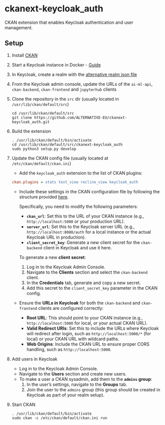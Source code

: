 # ckanext-keycloak_auth

CKAN extension that enables Keycloak authentication and user management.

## Setup

1. Install <a href="https://docs.ckan.org/en/2.9/extensions/tutorial.html#installing-ckan" target="_blank">CKAN</a>

2. Start a Keycloak instance in Docker - <a href="https://www.keycloak.org/getting-started/getting-started-docker" target="_blank">Guide</a>

3. In Keycloak, create a realm with the <a href="https://github.com/ALTERNATIVE-EU/platform-deployment/blob/master/deployment/charts/keycloak/realms/alternative-realm.json" target="_blank">alternative realm json file</a>

4. From the Keycloak admin console, update the URLs of the `ai-ml-api`, `ckan-backend`, `ckan-frontend` and `jupyterhub` clients

5. Clone the repository in the `src` dir (usually located in `/usr/lib/ckan/default/src`)
    ```
    cd /usr/lib/ckan/default/src
    git clone https://github.com/ALTERNATIVE-EU/ckanext-keycloak_auth.git
    ```

6. Build the extension
    ```
    . /usr/lib/ckan/default/bin/activate
    cd /usr/lib/ckan/default/src/ckanext-keycloak_auth
    sudo python3 setup.py develop
    ```

7. Update the CKAN config file (usually located at `/etc/ckan/default/ckan.ini`)

   - Add the `keycloak_auth` extension to the list of CKAN plugins:
    ```ini
    ckan.plugins = stats text_view recline_view keycloak_auth
    ```

   - Include these settings in the CKAN configuration file by following the structure provided [here](https://github.com/ALTERNATIVE-EU/platform-deployment/blob/master/ckan-alternative-theme/keycloak_auth-config).

     Specifically, you need to modify the following parameters:
     - **`ckan_url`**: Set this to the URL of your CKAN instance (e.g., `http://localhost:5000` or your production URL).
     - **`server_url`**: Set this to the Keycloak server URL (e.g., `http://localhost:8080/auth` for a local instance or the actual Keycloak URL in production).
     - **`client_secret_key`**: Generate a new client secret for the `ckan-backend` client in Keycloak and use it here.

     To generate a new **client secret**:
     1. Log in to the Keycloak Admin Console.
     2. Navigate to the **Clients** section and select the `ckan-backend` client.
     3. In the **Credentials** tab, generate and copy a new secret.
     4. Add this secret to the `client_secret_key` parameter in the CKAN config.

   - Ensure the **URLs in Keycloak** for both the `ckan-backend` and `ckan-frontend` clients are configured correctly:
     - **Root URL**: This should point to your CKAN instance (e.g., `http://localhost:5000` for local, or your actual CKAN URL).
     - **Valid Redirect URIs**: Set this to include the URLs where Keycloak will redirect after login, such as `http://localhost:5000/*` (for local) or your CKAN URL with wildcard paths.
     - **Web Origins**: Include the CKAN URL to ensure proper CORS handling, such as `http://localhost:5000`.


8. Add users in Keycloak

   - Log in to the Keycloak Admin Console.
   - Navigate to the **Users** section and create new users.
   - To make a user a CKAN sysadmin, add them to the **`admins` group**:
     1. In the user’s settings, navigate to the **Groups** tab.
     2. Join the user to the `admins` group (this group should be created in Keycloak as part of your realm setup).

9. Start CKAN
   ```
   . /usr/lib/ckan/default/bin/activate
   sudo ckan -c /etc/ckan/default/ckan.ini run
   ```

